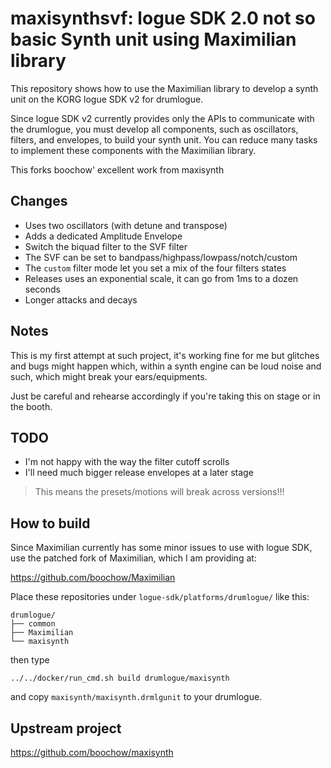 # maxisynthsvf: logue SDK 2.0 not so basic Synth unit using Maximilian library

This repository shows how to use the Maximilian library to develop a synth unit on the KORG logue SDK v2 for drumlogue.

Since logue SDK v2 currently provides only the APIs to communicate with the drumlogue, you must develop all components, such as oscillators, filters, and envelopes, to build your synth unit. You can reduce many tasks to implement these components with the Maximilian library.

This forks boochow' excellent work from maxisynth

## Changes

- Uses two oscillators (with detune and transpose)
- Adds a dedicated Amplitude Envelope
- Switch the biquad filter to the SVF filter
- The SVF can be set to bandpass/highpass/lowpass/notch/custom
- The `custom` filter mode let you set a mix of the four filters states
- Releases uses an exponential scale, it can go from 1ms to a dozen seconds
- Longer attacks and decays

## Notes

This is my first attempt at such project, it's working fine for
me but glitches and bugs might happen which, within a synth engine
can be loud noise and such, which might break your ears/equipments.

Just be careful and rehearse accordingly if you're taking this
on stage or in the booth.

## TODO

- I'm not happy with the way the filter cutoff scrolls
- I'll need much bigger release envelopes at a later stage

> This means the presets/motions will break across versions!!!

## How to build

Since Maximilian currently has some minor issues to use with logue SDK, use the patched fork of Maximilian, which I am providing at:

https://github.com/boochow/Maximilian

Place these repositories under `logue-sdk/platforms/drumlogue/` like this:

```
drumlogue/
├── common
├── Maximilian
└── maxisynth
```

then type

`../../docker/run_cmd.sh build drumlogue/maxisynth`

and copy `maxisynth/maxisynth.drmlgunit` to your drumlogue.

## Upstream project

<https://github.com/boochow/maxisynth>
